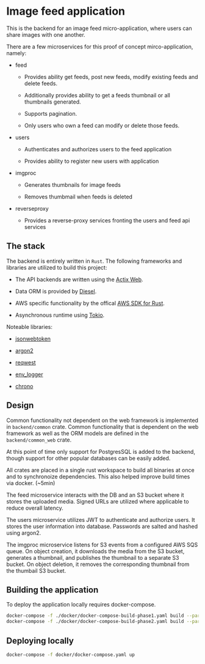 # Image feed application

This is the backend for an image feed micro-application, where users can share images with one another.

There are a few microservices for this proof of concept mirco-application, namely:

* feed
  
  * Provides ability get feeds, post new feeds, modify existing feeds and delete feeds.
  
  * Additionally provides ability to get a feeds thumbnail or all thumbnails generated.
  
  * Supports pagination.
  
  * Only users who own a feed can modify or delete those feeds.

* users
  
  * Authenticates and authorizes users to the feed application
  
  * Provides ability to register new users with application

* imgproc
  
  * Generates thumbnails for image feeds
  
  * Removes thumbmail when feeds is deleted

* reverseproxy
  
  * Provides a reverse-proxy services fronting the users and feed api services

## The stack

The backend is entirely written in `Rust`.  The following frameworks and libraries are utilized to build this project:

* The API backends are written using the [Actix Web](https://actix.rs/).

* Data ORM is provided by [Diesel](http://diesel.rs/).

* AWS specific functionality by the offical [AWS SDK for Rust](https://awslabs.github.io/aws-sdk-rust/).

* Asynchronous runtime using [Tokio](https://tokio.rs/).

Noteable libraries:

* [jsonwebtoken](https://github.com/Keats/jsonwebtoken)

* [argon2](https://github.com/RustCrypto/password-hashes/tree/master/argon2)

* [reqwest](https://github.com/seanmonstar/reqwest)

* [env_logger](https://github.com/env-logger-rs/env_logger/)

* [chrono](https://github.com/chronotope/chrono)

## Design

Common functionality not dependent on the web framework is implemented in `backend/common` crate. Common functionality that is dependent on the web framework as well as the ORM models are defined in the `backend/common_web` crate.

At this point of time only support for PostgresSQL is added to the backend, though support for other popular databases can be easily added.

All crates are placed in a single rust workspace to build all binaries at once and to synchronoize dependencies. This also helped improve build times via docker. (~5min)

The feed microservice interacts with the DB and an S3 bucket where it stores the uploaded media. Signed URLs are utilized where applicable to reduce overall latency.

The users microservice utilizes JWT to authenticate and authorize users. It stores the user information into database. Passwords are salted and hashed using argon2.

The imgproc microservice listens for S3 events from a configured AWS SQS queue. On object creation, it downloads the media from the S3 bucket, generates a thumbnail, and publishes the thumbnail to a separate S3 bucket. On object deletion, it removes the corresponding thumbnail from the thumbail S3 bucket.

## Building the application

To deploy the application locally requires docker-compose.

```bash
docker-compose -f ./docker/docker-compose-build-phase1.yaml build --parallel && \
docker-compose -f ./docker/docker-compose-build-phase2.yaml build --parallel
```

## Deploying locally

```bash
docker-compose -f docker/docker-compose.yaml up 
```
